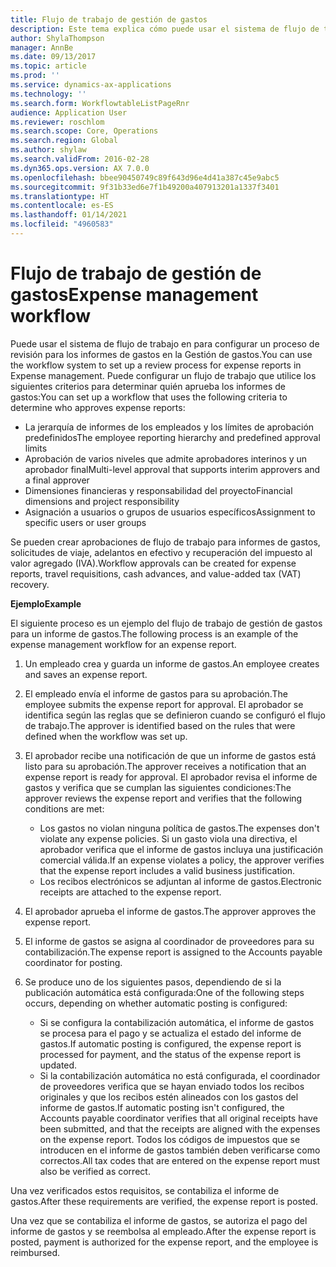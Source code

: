 ```yaml
---
title: Flujo de trabajo de gestión de gastos
description: Este tema explica cómo puede usar el sistema de flujo de trabajo en Microsoft Dynamics 365 Finance para configurar un proceso de revisión para los informes de gastos en la Gestión de gastos.
author: ShylaThompson
manager: AnnBe
ms.date: 09/13/2017
ms.topic: article
ms.prod: ''
ms.service: dynamics-ax-applications
ms.technology: ''
ms.search.form: WorkflowtableListPageRnr
audience: Application User
ms.reviewer: roschlom
ms.search.scope: Core, Operations
ms.search.region: Global
ms.author: shylaw
ms.search.validFrom: 2016-02-28
ms.dyn365.ops.version: AX 7.0.0
ms.openlocfilehash: bbee90450749c89f643d96e4d41a387c45e9abc5
ms.sourcegitcommit: 9f31b33ed6e7f1b49200a407913201a1337f3401
ms.translationtype: HT
ms.contentlocale: es-ES
ms.lasthandoff: 01/14/2021
ms.locfileid: "4960583"
---
```

# <a name="expense-management-workflow"></a><span data-ttu-id="31eb2-103">Flujo de trabajo de gestión de gastos</span><span class="sxs-lookup"><span data-stu-id="31eb2-103">Expense management workflow</span></span>

<span data-ttu-id="31eb2-104">Puede usar el sistema de flujo de trabajo en para configurar un proceso de revisión para los informes de gastos en la Gestión de gastos.</span><span class="sxs-lookup"><span data-stu-id="31eb2-104">You can use the workflow system to set up a review process for expense reports in Expense management.</span></span> <span data-ttu-id="31eb2-105">Puede configurar un flujo de trabajo que utilice los siguientes criterios para determinar quién aprueba los informes de gastos:</span><span class="sxs-lookup"><span data-stu-id="31eb2-105">You can set up a workflow that uses the following criteria to determine who approves expense reports:</span></span>

- <span data-ttu-id="31eb2-106">La jerarquía de informes de los empleados y los límites de aprobación predefinidos</span><span class="sxs-lookup"><span data-stu-id="31eb2-106">The employee reporting hierarchy and predefined approval limits</span></span>
- <span data-ttu-id="31eb2-107">Aprobación de varios niveles que admite aprobadores interinos y un aprobador final</span><span class="sxs-lookup"><span data-stu-id="31eb2-107">Multi-level approval that supports interim approvers and a final approver</span></span>
- <span data-ttu-id="31eb2-108">Dimensiones financieras y responsabilidad del proyecto</span><span class="sxs-lookup"><span data-stu-id="31eb2-108">Financial dimensions and project responsibility</span></span>
- <span data-ttu-id="31eb2-109">Asignación a usuarios o grupos de usuarios específicos</span><span class="sxs-lookup"><span data-stu-id="31eb2-109">Assignment to specific users or user groups</span></span>

<span data-ttu-id="31eb2-110">Se pueden crear aprobaciones de flujo de trabajo para informes de gastos, solicitudes de viaje, adelantos en efectivo y recuperación del impuesto al valor agregado (IVA).</span><span class="sxs-lookup"><span data-stu-id="31eb2-110">Workflow approvals can be created for expense reports, travel requisitions, cash advances, and value-added tax (VAT) recovery.</span></span>

<span data-ttu-id="31eb2-111">**Ejemplo**</span><span class="sxs-lookup"><span data-stu-id="31eb2-111">**Example**</span></span>

<span data-ttu-id="31eb2-112">El siguiente proceso es un ejemplo del flujo de trabajo de gestión de gastos para un informe de gastos.</span><span class="sxs-lookup"><span data-stu-id="31eb2-112">The following process is an example of the expense management workflow for an expense report.</span></span>

1. <span data-ttu-id="31eb2-113">Un empleado crea y guarda un informe de gastos.</span><span class="sxs-lookup"><span data-stu-id="31eb2-113">An employee creates and saves an expense report.</span></span>
2. <span data-ttu-id="31eb2-114">El empleado envía el informe de gastos para su aprobación.</span><span class="sxs-lookup"><span data-stu-id="31eb2-114">The employee submits the expense report for approval.</span></span> <span data-ttu-id="31eb2-115">El aprobador se identifica según las reglas que se definieron cuando se configuró el flujo de trabajo.</span><span class="sxs-lookup"><span data-stu-id="31eb2-115">The approver is identified based on the rules that were defined when the workflow was set up.</span></span>
3. <span data-ttu-id="31eb2-116">El aprobador recibe una notificación de que un informe de gastos está listo para su aprobación.</span><span class="sxs-lookup"><span data-stu-id="31eb2-116">The approver receives a notification that an expense report is ready for approval.</span></span> <span data-ttu-id="31eb2-117">El aprobador revisa el informe de gastos y verifica que se cumplan las siguientes condiciones:</span><span class="sxs-lookup"><span data-stu-id="31eb2-117">The approver reviews the expense report and verifies that the following conditions are met:</span></span>

    - <span data-ttu-id="31eb2-118">Los gastos no violan ninguna política de gastos.</span><span class="sxs-lookup"><span data-stu-id="31eb2-118">The expenses don't violate any expense policies.</span></span> <span data-ttu-id="31eb2-119">Si un gasto viola una directiva, el aprobador verifica que el informe de gastos incluya una justificación comercial válida.</span><span class="sxs-lookup"><span data-stu-id="31eb2-119">If an expense violates a policy, the approver verifies that the expense report includes a valid business justification.</span></span>
    - <span data-ttu-id="31eb2-120">Los recibos electrónicos se adjuntan al informe de gastos.</span><span class="sxs-lookup"><span data-stu-id="31eb2-120">Electronic receipts are attached to the expense report.</span></span>

4. <span data-ttu-id="31eb2-121">El aprobador aprueba el informe de gastos.</span><span class="sxs-lookup"><span data-stu-id="31eb2-121">The approver approves the expense report.</span></span>
5. <span data-ttu-id="31eb2-122">El informe de gastos se asigna al coordinador de proveedores para su contabilización.</span><span class="sxs-lookup"><span data-stu-id="31eb2-122">The expense report is assigned to the Accounts payable coordinator for posting.</span></span>
6. <span data-ttu-id="31eb2-123">Se produce uno de los siguientes pasos, dependiendo de si la publicación automática está configurada:</span><span class="sxs-lookup"><span data-stu-id="31eb2-123">One of the following steps occurs, depending on whether automatic posting is configured:</span></span>

    - <span data-ttu-id="31eb2-124">Si se configura la contabilización automática, el informe de gastos se procesa para el pago y se actualiza el estado del informe de gastos.</span><span class="sxs-lookup"><span data-stu-id="31eb2-124">If automatic posting is configured, the expense report is processed for payment, and the status of the expense report is updated.</span></span>
    - <span data-ttu-id="31eb2-125">Si la contabilización automática no está configurada, el coordinador de proveedores verifica que se hayan enviado todos los recibos originales y que los recibos estén alineados con los gastos del informe de gastos.</span><span class="sxs-lookup"><span data-stu-id="31eb2-125">If automatic posting isn't configured, the Accounts payable coordinator verifies that all original receipts have been submitted, and that the receipts are aligned with the expenses on the expense report.</span></span> <span data-ttu-id="31eb2-126">Todos los códigos de impuestos que se introducen en el informe de gastos también deben verificarse como correctos.</span><span class="sxs-lookup"><span data-stu-id="31eb2-126">All tax codes that are entered on the expense report must also be verified as correct.</span></span>

<span data-ttu-id="31eb2-127">Una vez verificados estos requisitos, se contabiliza el informe de gastos.</span><span class="sxs-lookup"><span data-stu-id="31eb2-127">After these requirements are verified, the expense report is posted.</span></span>

<span data-ttu-id="31eb2-128">Una vez que se contabiliza el informe de gastos, se autoriza el pago del informe de gastos y se reembolsa al empleado.</span><span class="sxs-lookup"><span data-stu-id="31eb2-128">After the expense report is posted, payment is authorized for the expense report, and the employee is reimbursed.</span></span>
